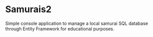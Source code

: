 # Samurais2

Simple console application to manage a local samurai SQL database through Entity Framework for educational purposes.
